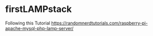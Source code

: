 # firstLAMPstack


Following this Tutorial
https://randomnerdtutorials.com/raspberry-pi-apache-mysql-php-lamp-server/
